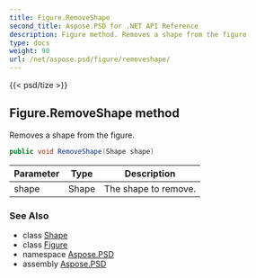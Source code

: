 ```yaml
---
title: Figure.RemoveShape
second_title: Aspose.PSD for .NET API Reference
description: Figure method. Removes a shape from the figure
type: docs
weight: 90
url: /net/aspose.psd/figure/removeshape/
---
```

{{< psd/tize >}}
## Figure.RemoveShape method

Removes a shape from the figure.

```csharp
public void RemoveShape(Shape shape)
```

| Parameter | Type | Description |
| --- | --- | --- |
| shape | Shape | The shape to remove. |

### See Also

* class [Shape](../../shape/)
* class [Figure](../)
* namespace [Aspose.PSD](../../figure/)
* assembly [Aspose.PSD](../../../)


